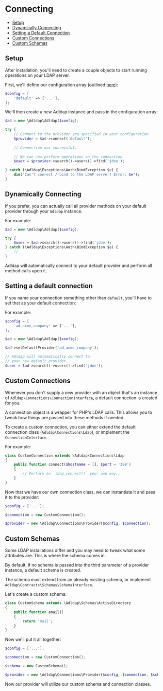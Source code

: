 # Connecting

- [Setup](#setup)
- [Dynamically Connecting](#dynamically-connecting)
- [Setting a Default Connection](#setting-a-default-connection)
- [Custom Connections](#custom-connections)
- [Custom Schemas](#custom-schemas)

## Setup

After installation, you'll need to create a couple objects to start running operations on your LDAP server.

First, we'll define our configuration array (outlined [here](configuration.md)):

```php
$config = [
    'default' => ['...'],
];
```

We'll then create a new Adldap instance and pass in the configuration array:

```php
$ad = new \Adldap\Adldap($config);

try {
    // Connect to the provider you specified in your configuration.
    $provider = $ad->connect('default');
    
    // Connection was successful.
    
    // We can now perform operations on the connection.
    $user = $provider->search()->users()->find('jdoe');

} catch (\Adldap\Exceptions\Auth\BindException $e) {
    die("Can't connect / bind to the LDAP server! Error: $e");
}
```

## Dynamically Connecting

If you prefer, you can actually call all provider methods on your default provider through your `Adldap` instance.

For example:

```php
$ad = new \Adldap\Adldap($config);

try {
    $user = $ad->search()->users()->find('jdoe');
} catch (\Adldap\Exceptions\Auth\BindException $e) {
    //
}
```

Adldap will automatically connect to your default provider and perform all method calls upon it.

## Setting a default connection

If you name your connection something other than `default`, you'll have to set that as your default connection:

For example:

```php
$config = [
    'ad_acme_company' => ['...'],
];

$ad = new \Adldap\Adldap($config);

$ad->setDefaultProvider('ad_acme_company');

// Adldap will automatically connect to
// your new default provider.
$user = $ad->search()->users()->find('jdoe');
```

## Custom Connections

Whenever you don't supply a new provider with an object that's an instance of
`Adldap\Connections\ConnectionInterface`, a default connection is created for you.

A connection object is a wrapper for PHP's LDAP calls. This allows you to tweak how
things are passed into these methods if needed.

To create a custom connection, you can either extend the default connection class
(`Adldap\Connections\Ldap`), or implement the `ConnectionInterface`.

For example:

```php
class CustomConnection extends \Adldap\Connections\Ldap
{
    public function connect($hostname = [], $port = '389')
    {
        // Perform an `ldap_connect()` your own way...
    }
}
```

Now that we have our own connection class, we can instantiate it and pass it to the provider:

```php
$config = ['...'];

$connection = new CustomConnection();

$provider = new \Adldap\Connections\Provider($config, $connection);
```

## Custom Schemas

Some LDAP installations differ and you may need to tweak what some attributes are. This is where the schema comes in.

By default, if no schema is passed into the third parameter of a provider instance, a default schema is created.

The schema must extend from an already existing schema, or implement `Adldap\Contracts\Schemas\SchemaInterface`.

Let's create a custom schema:

```php
class CustomSchema extends \Adldap\Schemas\ActiveDirectory
{
    public function email()
    {
        return 'mail';
    }
}
```

Now we'll put it all together:

```php
$config = ['...'];

$connection = new CustomConnection();

$schema = new CustomSchema();

$provider = new \Adldap\Connections\Provider($config, $connection, $schema);
```

Now our provider will utilize our custom schema and connection classes.
